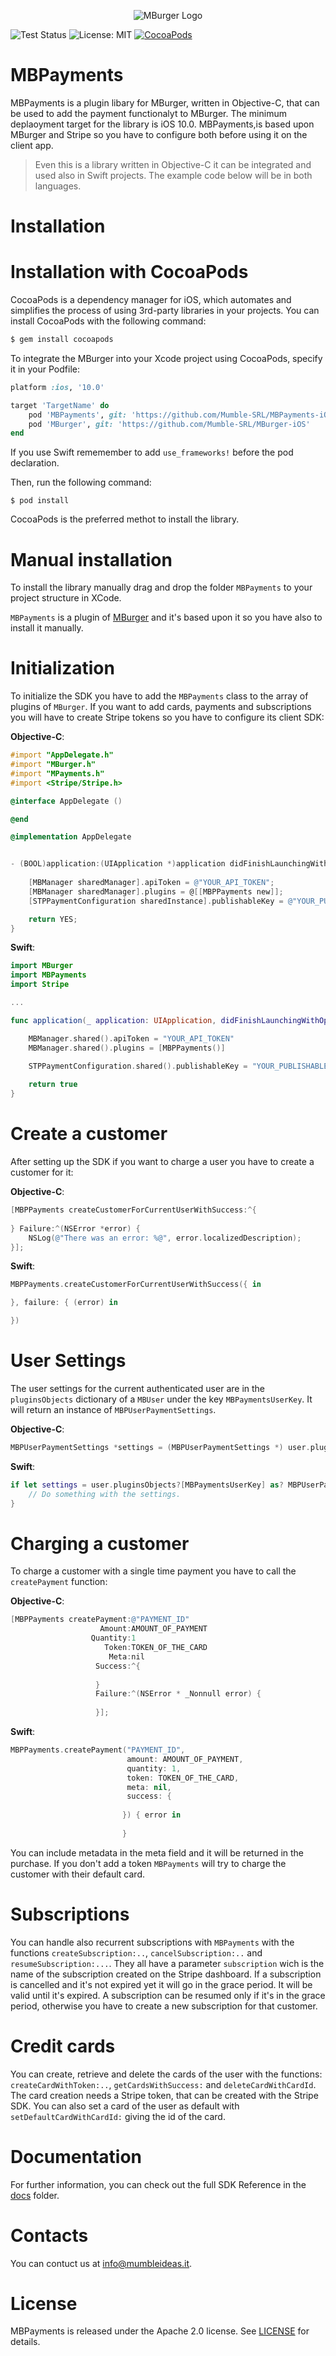<p align="center" >
<img src="https://raw.githubusercontent.com/Mumble-SRL/MBurger-iOS/master/Images/logo.png" alt="MBurger Logo" title="MBurger Logo">
</p>

![Test Status](docs/badge.svg)
![License: MIT](https://img.shields.io/badge/pod-v1.0-blue.svg)
[![CocoaPods](https://img.shields.io/badge/License-Apache%202.0-yellow.svg)](LICENSE)

# MBPayments
MBPayments is a plugin libary for MBurger, written in Objective-C, that can be used to add the payment functionalyt to MBurger. The minimum deplaoyment target for the library is iOS 10.0. MBPayments,is based upon MBurger and Stripe so you have to configure both before using it on the client app.
> Even this is a library written in Objective-C it can be integrated and used also in Swift projects. The example code below will be in both languages.

# Installation

# Installation with CocoaPods

CocoaPods is a dependency manager for iOS, which automates and simplifies the process of using 3rd-party libraries in your projects. You can install CocoaPods with the following command:

```ruby
$ gem install cocoapods
```

To integrate the MBurger into your Xcode project using CocoaPods, specify it in your Podfile:

```ruby
platform :ios, '10.0'

target 'TargetName' do
    pod 'MBPayments', git: 'https://github.com/Mumble-SRL/MBPayments-iOS'
    pod 'MBurger', git: 'https://github.com/Mumble-SRL/MBurger-iOS'
end
```

If you use Swift rememember to add `use_frameworks!` before the pod declaration.


Then, run the following command:

```
$ pod install
```

CocoaPods is the preferred methot to install the library.

# Manual installation

To install the library manually drag and drop the folder `MBPayments` to your project structure in XCode. 

`MBPayments` is a plugin of [MBurger](https://nooko2.mumbleserver.it/) and it's based upon it so you have also to install it manually.

# Initialization

To initialize the SDK you have to add the `MBPayments` class to the array of plugins of `MBurger`.
If you want to add cards, payments and subscriptions you will have to create Stripe tokens so you have to configure its client SDK:

**Objective-C**:

```objective-c
#import "AppDelegate.h"
#import "MBurger.h"
#import "MPayments.h"
#import <Stripe/Stripe.h>

@interface AppDelegate ()

@end

@implementation AppDelegate


- (BOOL)application:(UIApplication *)application didFinishLaunchingWithOptions:(NSDictionary *)launchOptions {
    
    [MBManager sharedManager].apiToken = @"YOUR_API_TOKEN";
    [MBManager sharedManager].plugins = @[[MBPPayments new]];
    [STPPaymentConfiguration sharedInstance].publishableKey = @"YOUR_PUBLISHABLE_KEY";

    return YES;
}
```

**Swift**:

```swift
import MBurger
import MBPayments
import Stripe

...

func application(_ application: UIApplication, didFinishLaunchingWithOptions launchOptions: [UIApplicationLaunchOptionsKey: Any]?) -> Bool {

    MBManager.shared().apiToken = "YOUR_API_TOKEN"
    MBManager.shared().plugins = [MBPPayments()]
        
    STPPaymentConfiguration.shared().publishableKey = "YOUR_PUBLISHABLE_KEY"

    return true
}
```

# Create a customer

After setting up the SDK if you want to charge a user you have to create a customer for it:

**Objective-C**:

```objective-c
[MBPPayments createCustomerForCurrentUserWithSuccess:^{
        
} Failure:^(NSError *error) {
	NSLog(@"There was an error: %@", error.localizedDescription);
}];

```

**Swift**:

```swift
MBPPayments.createCustomerForCurrentUserWithSuccess({ in

}, failure: { (error) in

})
```


# User Settings

The user settings for the current authenticated user are in the `pluginsObjects` dictionary of a `MBUser` under the key `MBPaymentsUserKey`. It will return an instance of `MBPUserPaymentSettings`.


**Objective-C**:

```objective-c
MBPUserPaymentSettings *settings = (MBPUserPaymentSettings *) user.pluginsObjects[MBPaymentsUserKey]
```

**Swift**:

```swift
if let settings = user.pluginsObjects?[MBPaymentsUserKey] as? MBPUserPaymentSettings {
    // Do something with the settings.
}
```

# Charging a customer

To charge a customer with a single time payment you have to call the `createPayment` function:

**Objective-C**:

```objective-c
[MBPPayments createPayment:@"PAYMENT_ID"
                    Amount:AMOUNT_OF_PAYMENT
                  Quantity:1
                     Token:TOKEN_OF_THE_CARD
                      Meta:nil
                   Success:^{
                    
                   }
                   Failure:^(NSError * _Nonnull error) {
                    
                   }];
```

**Swift**:

```swift
MBPPayments.createPayment("PAYMENT_ID",
                          amount: AMOUNT_OF_PAYMENT,
                          quantity: 1,
                          token: TOKEN_OF_THE_CARD,
                          meta: nil,
                          success: {
                                    
        				 }) { error in
   				
   				         }
```

You can include metadata in the meta field and it will be returned in the purchase. If you don't add a token `MBPayments` will try to charge the customer with their default card.

# Subscriptions

You can handle also recurrent subscriptions with `MBPayments` with the functions `createSubscription:..`, `cancelSubscription:..` and `resumeSubscription:...`. They all have a parameter `subscription` wich is the name of the subscription created on the Stripe dashboard. 
If a subscription is cancelled and it's not expired yet it will go in the grace period. It will be valid until it's expired. 
A subscription can be resumed only if it's in the grace period, otherwise you have to create a new subscription for that customer. 

# Credit cards

You can create, retrieve and delete the cards of the user with the functions:
 `createCardWithToken:..`, `getCardsWithSuccess:` and `deleteCardWithCardId`.
 The card creation needs a Stripe token, that can be created with the Stripe SDK. You can also set a card of the user as default with `setDefaultCardWithCardId:` giving the id of the card.

# Documentation

For further information, you can check out the full SDK Reference in the [docs](docs) folder.


# Contacts

You can contuct us at [info@mumbleideas.it](mailto:info@mumbleideas.it).

# License

MBPayments is released under the Apache 2.0 license. See [LICENSE](LICENSE) for details.

